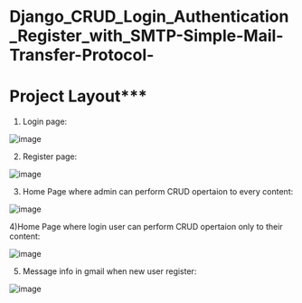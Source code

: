 # Django_CRUD_Login_Authentication_Register_with_SMTP-Simple-Mail-Transfer-Protocol-

# ********Project Layout*********** 

1) Login page:

![image](https://user-images.githubusercontent.com/25498167/156888693-a5de96e5-3679-459d-84f5-f80fe2a02406.png)

2) Register page:

![image](https://user-images.githubusercontent.com/25498167/156888746-ca02f54c-f1dd-40b9-b41e-ed12dc18e313.png)

3) Home Page where admin can perform CRUD opertaion to every content:

![image](https://user-images.githubusercontent.com/25498167/156888815-e59a0a28-8689-42ee-978a-1f848d8aa925.png)

4)Home Page where login user can perform CRUD opertaion only to their content:

![image](https://user-images.githubusercontent.com/25498167/156888862-5a26b66f-2162-4e46-a415-a361127595d9.png)

5) Message info in gmail when new user register:

![image](https://user-images.githubusercontent.com/25498167/156889288-13ad4afe-36dc-4fec-a22c-29bed2009dc4.png)
